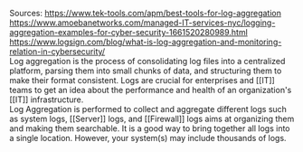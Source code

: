 Sources:
https://www.tek-tools.com/apm/best-tools-for-log-aggregation
https://www.amoebanetworks.com/managed-IT-services-nyc/logging-aggregation-examples-for-cyber-security-1661520280989.html
https://www.logsign.com/blog/what-is-log-aggregation-and-monitoring-relation-in-cybersecurity/
\
Log aggregation is the process of consolidating log files into a centralized platform, parsing them into small chunks of data, and structuring them to make their format consistent. Logs are crucial for enterprises and [[IT]] teams to get an idea about the performance and health of an organization's [[IT]] infrastructure.
\
Log Aggregation is performed to collect and aggregate different logs such as system logs, [[Server]] logs, and [[Firewall]] logs aims at organizing them and making them searchable. It is a good way to bring together all logs into a single location. However, your system(s) may include thousands of logs.
